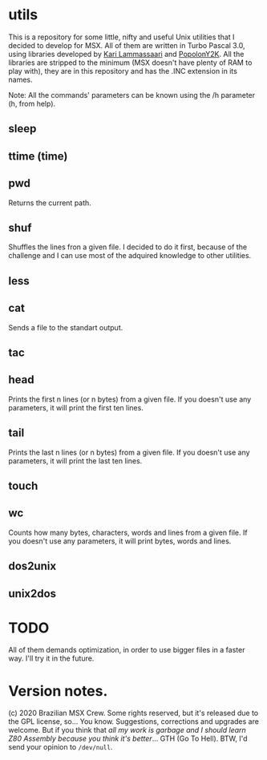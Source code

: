 # utils
This is a repository for some little, nifty and useful Unix utilities that I
decided to develop for MSX. All of them are written in Turbo Pascal 3.0,
using libraries developed by [Kari Lammassaari](http://pascal.hansotten.com/delphi/turbo-pascal-on-cpm-msx-dos-and-ms-dos/) 
and [PopolonY2K](https://sourceforge.net/projects/oldskooltech/). 
All the libraries are stripped to the minimum (MSX doesn't have plenty of RAM to
play with), they are in this repository and has the .INC extension in its names.

Note: All the commands' parameters can be known using the /h parameter (h,
from help).

## sleep

## ttime (time)
## pwd
Returns the current path. 

## shuf
Shuffles the lines fron a given file. I decided to do it first, because of
the challenge and I can use most of the adquired knowledge to other
utilities. 

## less
## cat
Sends a file to the standart output.

## tac
## head
Prints the first n lines (or n bytes) from a given file. If you doesn't use any
parameters, it will print the first ten lines.

## tail
Prints the last n lines (or n bytes) from a given file. If you doesn't use any
parameters, it will print the last ten lines.

## touch
## wc
Counts how many bytes, characters, words and lines from a given file. If you
doesn't use any parameters, it will print bytes, words and lines.

## dos2unix
## unix2dos

# TODO
All of them demands optimization, in order to use bigger files in a faster
way. I'll try it in the future. 

# Version notes.
(c) 2020 Brazilian MSX Crew. Some rights reserved, but it's released due to
the GPL license, so... You know. Suggestions, corrections and upgrades are
welcome. But if you think that *all my work is garbage and I should learn Z80
Assembly because you think it's better*... GTH (Go To Hell). BTW, I'd send
your opinion to `/dev/null`.